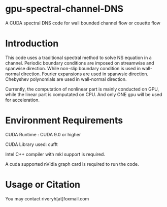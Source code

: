 # gpu-spectral-channel-DNS
A CUDA spectral DNS code for wall bounded channel flow or couette flow

# Introduction
This code uses a traditional spectral method to solve NS equation in a channel. 
Periodic boundary conditions are imposed on streamwise and spanwise direction.
While non-slip boundary condition is used in wall-normal direction.
Fourier expansions are used in spanwsie direction. Chebyshev polynomials are used in wall-normal direction.

Currently, the computation of nonlinear part is mainly conducted on GPU, while the linear part is computated on CPU. 
And only ONE gpu will be used for acceleration.

# Environment Requirements
CUDA Runtime : CUDA 9.0 or higher

CUDA Library used: cufft

Intel C++ compiler with mkl support is required.

A cuda supported nVidia graph card is required to run the code.

# Usage or Citation
You may contact riveryh[at]foxmail.com
